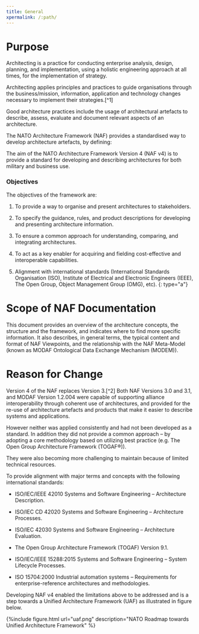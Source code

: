 ```yaml
---
title: General
xpermalink: /:path/
---
```


# Purpose

Architecting is a practice for conducting enterprise analysis, design,
planning, and implementation, using a holistic engineering approach at
all times, for the implementation of strategy.

Architecting applies principles and practices to guide organisations
through the business/mission, information, application and technology
changes necessary to implement their strategies.[^1]

Good architecture practices include the usage of architectural artefacts
to describe, assess, evaluate and document relevant aspects of an
architecture.

The NATO Architecture Framework (NAF) provides a standardised way to
develop architecture artefacts, by defining:



The aim of the NATO Architecture Framework Version 4 (NAF v4) is to
provide a standard for developing and describing architectures for both
military and business use.

### Objectives

The objectives of the framework are:


1.  To provide a way to organise and present architectures
    to stakeholders.

2.  To specify the guidance, rules, and product descriptions for
    developing and presenting architecture information.

3.  To ensure a common approach for understanding, comparing, and
    integrating architectures.

4.  To act as a key enabler for acquiring and fielding cost-effective
    and interoperable capabilities.

5.  Alignment with international standards (International Standards
    Organisation (ISO), Institute of Electrical and Electronic
    Engineers (IEEE), The Open Group, Object Management Group
    (OMG), etc).
{: type="a"}

# Scope of NAF Documentation

This document provides an overview of the architecture concepts, the
structure and the framework, and indicates where to find more specific
information. It also describes, in general terms, the typical content
and format of NAF Viewpoints, and the relationship with the NAF
Meta-Model (known as MODAF Ontological Data Exchange Mechanism (MODEM)).

# Reason for Change

Version 4 of the NAF replaces Version 3.[^2] Both NAF Versions 3.0 and
3.1, and MODAF Version 1.2.004 were capable of supporting alliance
interoperability through coherent use of architectures, and provided for
the re-use of architecture artefacts and products that make it easier to
describe systems and applications.

However neither was applied consistently and had not been developed as a
standard. In addition they did not provide a common approach – by
adopting a core methodology based on utilizing best practice (e.g. The
Open Group Architecture Framework (TOGAF®)).

They were also becoming more challenging to maintain because of limited
technical resources.

To provide alignment with major terms and concepts with the following
international standards:

-   ISO/IEC/IEEE 42010 Systems and Software Engineering –
    Architecture Description.

-   ISO/IEC CD 42020 Systems and Software Engineering –
    Architecture Processes.

-   ISO/IEC 42030 Systems and Software Engineering –
    Architecture Evaluation.

-   The Open Group Architecture Framework (TOGAF) Version 9.1.

-   ISO/IEC/IEEE 15288:2015 Systems and Software Engineering – System
    Lifecycle Processes.

-   ISO 15704:2000 Industrial automation systems – Requirements for
    enterprise-reference architectures and methodologies.

Developing NAF v4 enabled the limitations above to be addressed and is a
step towards a Unified Architecture Framework (UAF) as illustrated in
figure below.

{%include figure.html url="uaf.png" description="NATO Roadmap towards Unified Architecture Framework" %}
